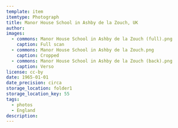 ```yaml
---
template: item
itemtype: Photograph
title: Manor House School in Ashby de la Zouch, UK
author: 
images:
  - commons: Manor House School in Ashby de la Zouch (full).png
    caption: Full scan
  - commons: Manor House School in Ashby de la Zouch.png
    caption: Cropped
  - commons: Manor House School in Ashby de la Zouch (back).png
    caption: Verso
license: cc-by
date: 1965-01-01
date_precision: circa
storage_location: folder1
storage_location_key: 55
tags:
  - photos
  - England
description: 
---
```

